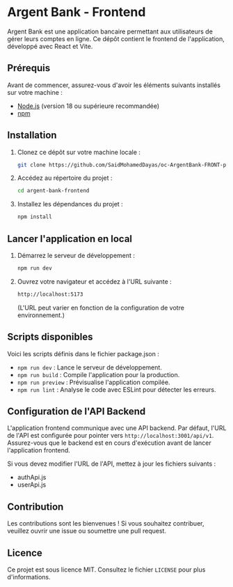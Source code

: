 # Argent Bank - Frontend

Argent Bank est une application bancaire permettant aux utilisateurs de gérer leurs comptes en ligne. Ce dépôt contient le frontend de l'application, développé avec React et Vite.

## Prérequis

Avant de commencer, assurez-vous d'avoir les éléments suivants installés sur votre machine :

- [Node.js](https://nodejs.org/) (version 18 ou supérieure recommandée)
- [npm](https://www.npmjs.com/)

## Installation

1. Clonez ce dépôt sur votre machine locale :

   ```bash
   git clone https://github.com/SaidMohamedDayas/oc-ArgentBank-FRONT-p13.git
   ```

2. Accédez au répertoire du projet :

   ```bash
   cd argent-bank-frontend
   ```

3. Installez les dépendances du projet :

   ```bash
   npm install
   ```

## Lancer l'application en local

1. Démarrez le serveur de développement :

   ```bash
   npm run dev
   ```

2. Ouvrez votre navigateur et accédez à l'URL suivante :

   ```bash
   http://localhost:5173
   ```

   (L'URL peut varier en fonction de la configuration de votre environnement.)

## Scripts disponibles

Voici les scripts définis dans le fichier package.json :

- `npm run dev` : Lance le serveur de développement.
- `npm run build` : Compile l'application pour la production.
- `npm run preview` : Prévisualise l'application compilée.
- `npm run lint` : Analyse le code avec ESLint pour détecter les erreurs.

## Configuration de l'API Backend

L'application frontend communique avec une API backend. Par défaut, l'URL de l'API est configurée pour pointer vers `http://localhost:3001/api/v1`. Assurez-vous que le backend est en cours d'exécution avant de lancer l'application frontend.

Si vous devez modifier l'URL de l'API, mettez à jour les fichiers suivants :

- authApi.js
- userApi.js

## Contribution

Les contributions sont les bienvenues ! Si vous souhaitez contribuer, veuillez ouvrir une issue ou soumettre une pull request.

## Licence

Ce projet est sous licence MIT. Consultez le fichier `LICENSE` pour plus d'informations.
